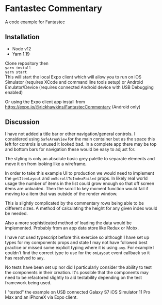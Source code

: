 # Fantastec Commentary

A code example for Fantastec

## Installation


- Node v12
- Yarn 1.19

Clone repository then  
  `yarn install`  
  `yarn start`  
This will start the local Expo client which will allow you to run on iOS Simulator (requires XCode and command line tools setup) or Android Emulator/Device (requires connected Android device with USB Debugging enabled)

Or using the Expo client app install from https://expo.io/@rickhawkins/FantastecCommentary (Android only)

## Discussion

I have not added a title bar or other navigation/general controls. I considered using `SafeAreaView` for the main container but as the space this left for controls is unused it looked bad. In a complete app there may be top and bottom bars for navigation these would be easy to adjust for.

The styling is only an absolute basic grey palette to separate elements and move it on from looking like a wireframe.

In order to take this example UI to production we would need to implement the `getItemLayout` and `onScrollToIndexFailed` props.
In likely real world usage the number of items in the list could grow enough so that off screen items are unloaded. Then the scroll to key moment function would fail if moving to a item that was outside of the render window.

This is slightly complicated by the commentary rows being able to be different sizes. A method of calculating the height for any given index would be needed.

Also a more sophisticated method of loading the data would be implemented. Probably from an app data store like Redux or Mobx.

I have not used typescript before this exercise so although I have set up types for my components props and state I may not have followed best practice or missed some explicit typing where it is using `any`. For example I couldn't find the correct type to use for the `onLayout` event callback so it has resolved to `any`.

No tests have been set up nor did I particularly consider the ability to test the components in their creation. It's possible that the components may need to be refactored slightly to aid testability depending on the test framework being used.

I "tested" the example on USB connected Galaxy S7 iOS Simulator 11 Pro Max and an iPhoneX via Expo client.

